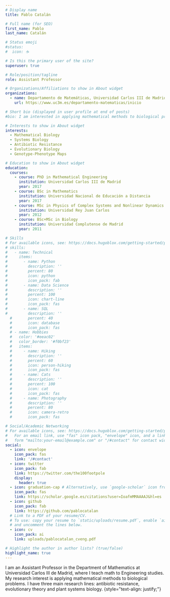 ```yaml
---
# Display name
title: Pablo Catalán

# Full name (for SEO)
first_name: Pablo
last_name: Catalán

# Status emoji
#status:
#  icon: ☕️

# Is this the primary user of the site?
superuser: true

# Role/position/tagline
role: Assistant Professor

# Organizations/Affiliations to show in About widget
organizations:
  - name: Departamento de Matemáticas, Universidad Carlos III de Madrid
    url: https://www.uc3m.es/departamento-matematicas/inicio

# Short bio (displayed in user profile at end of posts)
#bio: I am interested in applying mathematical methods to biological problems, specifically in antibiotic resistance, evolutionary theory and systems biology.

# Interests to show in About widget
interests:
  - Mathematical Biology
  - Systems Biology
  - Antibiotic Resistance
  - Evolutionary Biology
  - Genotype-Phenotype Maps

# Education to show in About widget
education:
  courses:
    - course: PhD in Mathematical Engineering
      institution: Universidad Carlos III de Madrid
      year: 2017
    - course: BSc in Mathematics
      institution: Universidad Nacional de Educación a Distancia
      year: 2017
    - course: MSc in Physics of Complex Systems and Nonlinear Dynamics
      institution: Universidad Rey Juan Carlos
      year: 2012
    - course: BSc+MSc in Biology
      institution: Universidad Complutense de Madrid
      year: 2011

# Skills
# For available icons, see: https://docs.hugoblox.com/getting-started/page-builder/#icons
# skills:
#   - name: Technical
#     items:
#       - name: Python
#         description: ''
#         percent: 80
#         icon: python
#         icon_pack: fab
#       - name: Data Science
#         description: ''
#         percent: 100
#         icon: chart-line
#         icon_pack: fas
#       - name: SQL
#         description: ''
  #       percent: 40
  #       icon: database
  #       icon_pack: fas
  # - name: Hobbies
  #   color: '#eeac02'
  #   color_border: '#f0bf23'
  #   items:
  #     - name: Hiking
  #       description: ''
  #       percent: 60
  #       icon: person-hiking
  #       icon_pack: fas
  #     - name: Cats
  #       description: ''
  #       percent: 100
  #       icon: cat
  #       icon_pack: fas
  #     - name: Photography
  #       description: ''
  #       percent: 80
  #       icon: camera-retro
  #       icon_pack: fas

# Social/Academic Networking
# For available icons, see: https://docs.hugoblox.com/getting-started/page-builder/#icons
#   For an email link, use "fas" icon pack, "envelope" icon, and a link in the
#   form "mailto:your-email@example.com" or "/#contact" for contact widget.
social:
  - icon: envelope
    icon_pack: fas
    link: '/#contact'
  - icon: twitter
    icon_pack: fab
    link: https://twitter.com/the100footpole
    display:
      header: true
  - icon: graduation-cap # Alternatively, use `google-scholar` icon from `ai` icon pack
    icon_pack: fas
    link: https://scholar.google.es/citations?user=IoafmMMAAAAJ&hl=es
  - icon: github
    icon_pack: fab
    link: https://github.com/pablocatalan
  # Link to a PDF of your resume/CV.
  # To use: copy your resume to `static/uploads/resume.pdf`, enable `ai` icons in `params.yaml`,
  # and uncomment the lines below.
  - icon: cv
    icon_pack: ai
    link: uploads/pablocatalan_cveng.pdf

# Highlight the author in author lists? (true/false)
highlight_name: true
---
```


I am an Assistant Professor in the Department of Mathematics at Universidad Carlos III de Madrid, where I teach math to Engineering studies. My research interest is applying mathematical methods to biological problems. I have three main research lines: antibiotic resistance, evolutionary theory and plant systems biology.
{style="text-align: justify;"}
